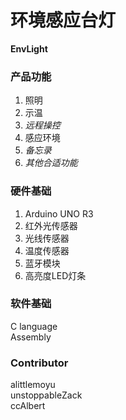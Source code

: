# 环境感应台灯
**EnvLight**

### 产品功能
1. 照明
2. 示温
3. *远程操控*
4. 感应环境
5. *备忘录*
6. *其他合适功能*

### 硬件基础
1. Arduino UNO R3
2. 红外光传感器
3. 光线传感器
4. 温度传感器
5. 蓝牙模块
6. 高亮度LED灯条

### 软件基础
C language  
Assembly

### Contributor
alittlemoyu  
unstoppableZack  
ccAlbert

